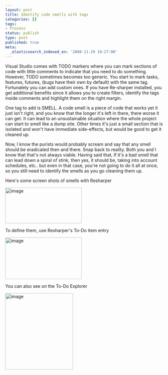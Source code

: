 ```yaml
---
layout: post
title: Identify code smells with tags
categories: []
tags:
- Process
status: publish
type: post
published: true
meta:
  _elasticsearch_indexed_on: '2008-11-29 10:27:00'
---
```

<p>
Visual Studio comes with TODO markers where you can mark sections of code with little comments to indicate that you need to do something. However, TODO sometimes becomes too generic. You start to mark tasks, features, futures, (bugs have their own by default) with the same tag. Fortunately you can add custom ones. If you have Re-sharper installed, you get additional benefits since it allows you to create filters, identify the tags inside comments and highlight them on the right margin.
</p>

<p>
One tag to add is SMELL. A code smell is a piece of code that works yet it just isn&#039;t right, and you know that the longer it&#039;s left in there, there worse it can get. It can lead to an unsustainable situation where the whole project can start to smell like a dump site. Other times it&#039;s just a small section that is isolated and won&#039;t have immediate side-effects, but would be good to get it cleaned up.
</p>

<p>
Now, I know the purists would probably scream and say that any smell should be eradicated then and there. Snap back to reality. Both you and I know that that&#039;s not always viable. Having said that, If it&#039;s a bad smell that can lead down a spiral of stink, then yes, it should be, taking into account schedules, etc.. but even in that case, you&#039;re not going to do it all at once, so you still need to identify the smells as you go cleaning them up.
</p>

<p>
Here&#039;s some screen shots of smells with Resharper
</p>

<p>
<a href="/blogengine/image.axd?picture=WindowsLiveWriter/Identifycodesmells_8C93/image_2.png"><img style="border:0 none;" src="/blogengine/image.axd?picture=WindowsLiveWriter/Identifycodesmells_8C93/image_thumb.png" border="0" alt="image" width="244" height="114" /></a>
</p>

<p>
To define them, use Resharper&#039;s To-Do item entry
</p>

<p>
<a href="/blogengine/image.axd?picture=WindowsLiveWriter/Identifycodesmells_8C93/image_6.png"><img style="border:0 none;" src="/blogengine/image.axd?picture=WindowsLiveWriter/Identifycodesmells_8C93/image_thumb_2.png" border="0" alt="image" width="244" height="133" /></a>
</p>

<p>
You can also see on the To-Do Explorer
</p>

<p>
<a href="/blogengine/image.axd?picture=WindowsLiveWriter/Identifycodesmells_8C93/image_8.png"><img style="border:0 none;" src="/blogengine/image.axd?picture=WindowsLiveWriter/Identifycodesmells_8C93/image_thumb_3.png" border="0" alt="image" width="216" height="244" /></a>
</p>
